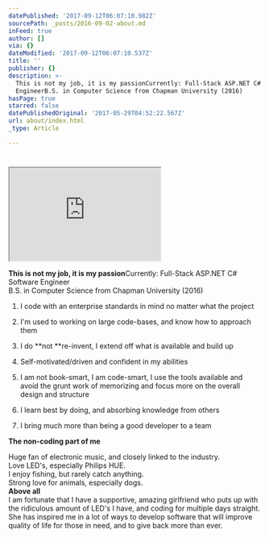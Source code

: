 ```yaml
---
datePublished: '2017-09-12T06:07:10.982Z'
sourcePath: _posts/2016-09-02-about.md
inFeed: true
author: []
via: {}
dateModified: '2017-09-12T06:07:10.537Z'
title: ''
publisher: {}
description: >-
  This is not my job, it is my passionCurrently: Full-Stack ASP.NET C# Software
  EngineerB.S. in Computer Science from Chapman University (2016)
hasPage: true
starred: false
datePublishedOriginal: '2017-05-29T04:52:22.567Z'
url: about/index.html
_type: Article

---
```

# 

<iframe src="https://the-grid.github.io/ed-userhtml/?g=eJyNVNtu4jAQfcZfMQpaqUgNEFKWEi5Sr9qHlfah-74ysSEWJo5sc1vUf9-xgbQN6aqxIieeM3Pm5hkbu5cc7L7gk8Dyne2kxgRT0vyzUmvDf224fsol1QsOByCNFX6JPIFev9hB97SNUJAqqXTSjOPh8PnZHcyUZlyHM2WtWiUR4oySggFCYpSTxitpENLcaloUXANB6zOaLhdarXOWNL8P4rv7AQJBoQtzqbZJJhjj-Yi8kjrvmNh4D10ModU0N3OlVwmsnfmUGv7mJTQ5979zldsEIhfEDy433IqUXsOdFlRewwuaCF-4FvMRaYRbPluKk2FhhcIcUCkhMsDRdqjWdkSgfMKV-vtFbKj-D_R5qo83yW0WppmQ7CpqYTgHcAGFRvzlCfQxKhej5NZiHUxBU5EvsHJ4TArKGP6Fks9dArrfRuSLRL2Wz_I7ot5tPVG3PfCCj1w9x_U1qviCKvqUqldDFZ-p4DOuzPUWHCrlPfaNSankV1E7arnyl_WsE6pPROduNBll2L8QY5-d39M1QPdIm1G9DAst8HLtQ9-irjEO8O4-QLMf9R7vbkfwing-p2tpKyoV_PkCIV6KRVZFX9h_jB5unoYe752u8ed8e57946E0TTmWpwQdn4rpbvf-4fHG489WPUWN6V7klocanqqcVcFv0EHfrWNCxEa4YfPRDfTiOIPOGvePbjkNlGIHjjt--E3JOLMrCbuVzM0kyKwtkk5nu922t3Fb6UUnGg6HnZ3DBA6USJovJgHPcUyOZ4rtwZuZBJVJ5cRuKgk2CU5jDo8AysOLpvTiozyV1KAzADXFCKY_xYaPO4ibQqlRqlxqBNPfmciXVY2Soy7VwfRBMX7VKpWOH6TcXORud3mZkn9ANPmt" height="185" style=""></iframe>

**This is not my job, it is my passion**Currently: Full-Stack ASP.NET C\# Software Engineer  
B.S. in Computer Science from Chapman University (2016)

1. I code with an enterprise standards in mind no matter what the project

1. I'm used to working on large code-bases, and know how to approach them
2. I do **not **re-invent, I extend off what is available and build up
3. Self-motivated/driven and confident in my abilities
4. I am not book-smart, I am code-smart, I use the tools available and avoid the grunt work of memorizing and focus more on the overall design and structure
5. I learn best by doing, and absorbing knowledge from others
6. I bring much more than being a good developer to a team

**The non-coding part of me**

Huge fan of electronic music, and closely linked to the industry.   
Love LED's, especially Philips HUE.  
I enjoy fishing, but rarely catch anything.  
Strong love for animals, especially dogs.  
**Above all**  
I am fortunate that I have a supportive, amazing girlfriend who puts up with the ridiculous amount of LED's I have, and coding for multiple days straight. She has inspired me in a lot of ways to develop software that will improve quality of life for those in need, and to give back more than ever.